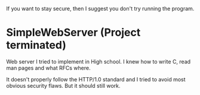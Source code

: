 If you want to stay secure, then I suggest you don't try running the program.

# SimpleWebServer (Project terminated)

Web server I tried to implement in High school.
I knew how to write C, read man pages and what RFCs where.

It doesn't properly follow the HTTP/1.0 standard and I tried to avoid most obvious security flaws. But it should still work.
